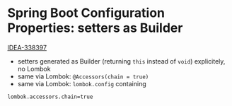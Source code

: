 #  Spring Boot Configuration Properties: setters as Builder

[IDEA-338397](https://youtrack.jetbrains.com/issue/IDEA-338397)

- setters generated as Builder (returning `this` instead of `void`) explicitely, no Lombok
- same via Lombok: `@Accessors(chain = true)`
- same via Lombok: `lombok.config` containing

```
lombok.accessors.chain=true
``` 
